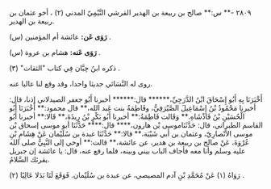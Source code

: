 ٢٨٠٩ -** س:** صالح بن ربيعة بن الهدير القرشي التَّيْمِيّ المدني (٢) ، أخو عثمان بن ربيعة بن الهدير.

**رَوَى عَن:** عائشة أم المؤمنين (س) .

**رَوَى عَنه:** هشام بن عروة (س) .

ذكره ابنُ حِبَّان فِي كتاب "الثقات" (٣) .

روى له النَّسَائي حديثا واحدا، وقد وقع لنا عاليا عنه.

أَخْبَرَنَا بِهِ أَبُو إِسْحَاقَ ابْنُ الدَّرَجِيِّ،****** قال:****** أخبرنا أَبُو جعفر الصيدلاني إذنا، قال: أخبرنا مَحْمُودُ بْنُ إِسْمَاعِيلَ الصَّيْرَفِيُّ، وفَاطِمَةُ بنت عَبد الله،** قال محمود:** أَخْبَرَنَا أَبُو الْحُسَيْنِ بْنُ فَاذْشَاهِ.** وَقَالت فَاطِمَةُ:** أخبرنا أَبُو بَكْرٍ بْنُ رِيذَةَ،** قَالا:** أخبرنا أَبُو القاسم الطبراني، قال: حَدَّثَنَاموسى بْن هارون،**** قال:**** حَدَّثَنَا أبو موسى إسحاق بْن موسى الأَنْصارِيّ، وعثمان بن أَبي شَيْبَة،** قالا:** حَدَّثَنَا عبدة بن سُلَيْمان عَنْ هِشَامِ بْنِ عُرْوَةَ، عَنْ صالح بن ربيعة بن هدير، عن عائشة،** قالت:** أوحي إلى النَّبِيُّ صلى الله عليه وسلم وأنا معه فأجاف الباب بيني وبينه، فلما رفع عنه، قال: يا عائشة إن جبريل يقرئك السَّلامُ.

رَوَاهُ (١) عَنْ مُحَمَّدِ بْنِ آدم المصيصي، عن عبدة بن سُلَيْمان. فَوَقَعَ لَنَا بَدَلا عَالِيًا (٢) .